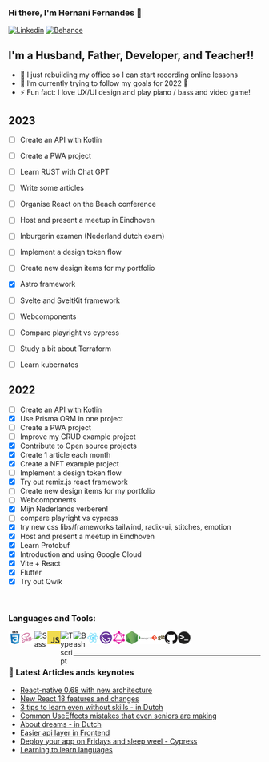 ### Hi there, I'm Hernani Fernandes 👋

[![Linkedin](https://img.shields.io/badge/LinkedIn-0077B5?style=for-the-badge&logo=linkedin&logoColor=white)](https://www.linkedin.com/in/hernani-fernandes/)
[![Behance](https://img.shields.io/badge/-Behance-blue?style=for-the-badge&logo=behance&logoColor=white)](https://www.behance.net/hernanifernandes/)

## I'm a Husband, Father, Developer, and Teacher!!

- 🔭 I just rebuilding my office so I can start recording online lessons
- 🌱 I’m currently trying to follow my goals for 2022 🤣
- ⚡ Fun fact: I love UX/UI design and play piano / bass and video game! 

## 2023
- [ ] Create an API with Kotlin
- [ ] Create a PWA project
- [ ] Learn RUST with Chat GPT
- [ ] Write some articles
- [ ] Organise React on the Beach conference
- [ ] Host and present a meetup in Eindhoven
- [ ] Inburgerin examen (Nederland dutch exam)
- [ ] Implement a design token flow
- [ ] Create new design items for my portfolio
- [x] Astro framework
- [ ] Svelte and SveltKit framework
- [ ] Webcomponents
- [ ] Compare playright vs cypress
- [ ] Study a bit about Terraform
- [ ] Learn kubernates


## 2022
- [ ] Create an API with Kotlin
- [x] Use Prisma ORM in one project
- [ ] Create a PWA project
- [ ] Improve my CRUD example project
- [x] Contribute to Open source projects
- [x] Create 1 article each month
- [x] Create a NFT example project
- [ ] Implement a design token flow
- [x] Try out remix.js react framework
- [ ] Create new design items for my portfolio
- [ ] Webcomponents
- [x] Mijn Nederlands verberen!
- [ ] compare playright vs cypress
- [x] try new css libs/frameworks tailwind, radix-ui, stitches, emotion
- [x] Host and present a meetup in Eindhoven
- [x] Learn Protobuf
- [x] Introduction and using Google Cloud
- [x] Vite + React
- [x] Flutter
- [x] Try out Qwik

<br />

### Languages and Tools:
<img align="left" alt="CSS3" width="26px" src="https://raw.githubusercontent.com/github/explore/80688e429a7d4ef2fca1e82350fe8e3517d3494d/topics/css/css.png" />
<img align="left" alt="Sass" width="26px" src="https://raw.githubusercontent.com/github/explore/80688e429a7d4ef2fca1e82350fe8e3517d3494d/topics/sass/sass.png" />
<img align="left" alt="Sass" width="26px" src="https://avatars.githubusercontent.com/u/20658825?s=200&v=4" />
<img align="left" alt="JavaScript" width="26px" src="https://raw.githubusercontent.com/github/explore/80688e429a7d4ef2fca1e82350fe8e3517d3494d/topics/javascript/javascript.png" />
<img align="left" alt="Typescript" width="26px" src="https://user-images.githubusercontent.com/1771727/131647478-f7a5e3ea-2c15-45b6-85ed-1ecf2908c74c.png" />
<img align="left" alt="Bash" width="26px" src="https://user-images.githubusercontent.com/1771727/131647346-19d76d43-2fbb-4c49-b0f6-28c306a6c64f.png" />
<img align="left" alt="React" width="26px" src="https://raw.githubusercontent.com/github/explore/80688e429a7d4ef2fca1e82350fe8e3517d3494d/topics/react/react.png" />
<img align="left" alt="Gatsby" width="26px" src="https://raw.githubusercontent.com/github/explore/e94815998e4e0713912fed477a1f346ec04c3da2/topics/gatsby/gatsby.png" />
<img align="left" alt="GraphQL" width="26px" src="https://raw.githubusercontent.com/github/explore/80688e429a7d4ef2fca1e82350fe8e3517d3494d/topics/graphql/graphql.png" />
<img align="left" alt="Node.js" width="26px" src="https://raw.githubusercontent.com/github/explore/80688e429a7d4ef2fca1e82350fe8e3517d3494d/topics/nodejs/nodejs.png" />
<img align="left" alt="MongoDB" width="26px" src="https://raw.githubusercontent.com/github/explore/80688e429a7d4ef2fca1e82350fe8e3517d3494d/topics/mongodb/mongodb.png" />
<img align="left" alt="Git" width="26px" src="https://raw.githubusercontent.com/github/explore/80688e429a7d4ef2fca1e82350fe8e3517d3494d/topics/git/git.png" />
<img align="left" alt="GitHub" width="26px" src="https://raw.githubusercontent.com/github/explore/78df643247d429f6cc873026c0622819ad797942/topics/github/github.png" />
<img align="left" alt="Bash" width="26px" src="https://raw.githubusercontent.com/github/explore/80688e429a7d4ef2fca1e82350fe8e3517d3494d/topics/terminal/terminal.png" />

<br />
<br />

---

### 📕 Latest Articles ands keynotes
- [React-native 0.68 with new architecture](https://xebia.com/blog/react-native-68-with-new-architecture/)
- [New React 18 features and changes](https://xebia.com/blog/new-react-18-features-and-changes/)
- [3 tips to learn even without skills - in Dutch](https://www.linkedin.com/pulse/3-tips-om-nieuwe-dingen-te-leren-als-je-zelf-geen-talent-fernandes/?trackingId=AG49yizV8RGdO69dLNX8FQ%3D%3D)
- [Common UseEffects mistakes that even seniors are making](https://dev.to/hernanif1/common-useeffects-mistakes-that-even-seniors-are-making-3o9g)
- [About dreams - in Dutch](https://www.linkedin.com/pulse/wat-een-droom-hernani-fernandes/)
- [Easier api layer in Frontend](https://docs.google.com/presentation/d/1nNvaW9obFEOd75akpiOdU8PjClrQ53Xyqcm5g9qcBWI)
- [Deploy your app on Fridays and sleep weel - Cypress](https://docs.google.com/presentation/d/1YD72HTmBkX-Cphvua7peWc1g-BH7XHWet23aCdlZv5o/)
- [Learning to learn languages](https://docs.google.com/presentation/d/1UTKsoAW0dfC7wd1oKqx74NRMrYXDJs8Ag5XwUGu4QZM/)


